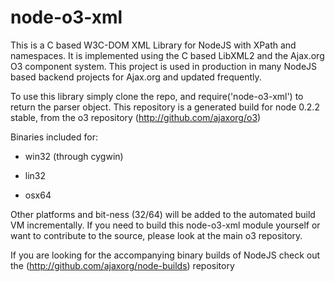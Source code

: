 # node-o3-xml

This is a C based W3C-DOM XML Library for NodeJS with XPath and namespaces. It is implemented using the C based LibXML2 and the Ajax.org O3 component system. This project is used in production in many NodeJS based backend projects for Ajax.org and updated frequently. 

To use this library simply clone the repo, and require('node-o3-xml') to return the parser object.
This repository is a generated build for node 0.2.2 stable, from the o3 repository (http://github.com/ajaxorg/o3)

Binaries included for:

* win32 (through cygwin)

* lin32 

* osx64

Other platforms and bit-ness (32/64) will be added to the automated build VM incrementally.
If you need to build this node-o3-xml module yourself or want to contribute to the source, please look at the main o3 repository.

If you are looking for the accompanying binary builds of NodeJS check out the 
(http://github.com/ajaxorg/node-builds) repository